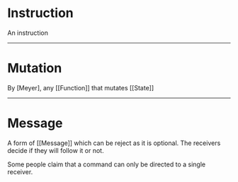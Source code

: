 # Instruction

An instruction

---

# Mutation

By [Meyer], any [[Function]] that mutates [[State]]

---

# Message

A form of [[Message]] which can be reject as it is optional. The receivers decide if they will follow it or not.

Some people claim that a command can only be directed to a single receiver.